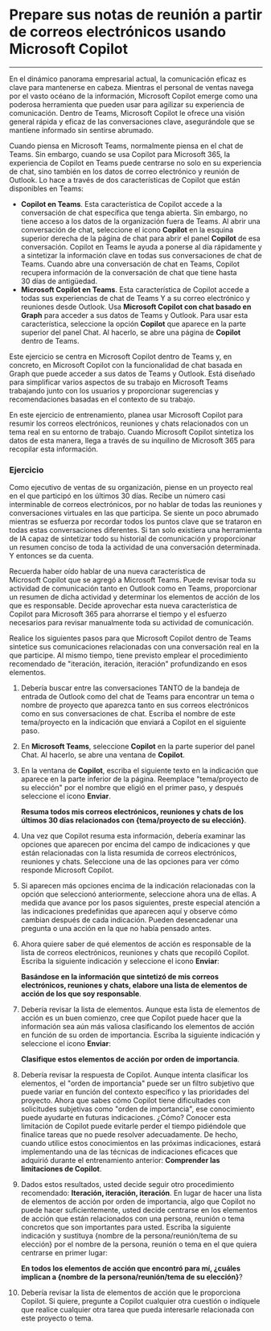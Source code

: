 
# Prepare sus notas de reunión a partir de correos electrónicos usando Microsoft Copilot
---
En el dinámico panorama empresarial actual, la comunicación eficaz es clave para mantenerse en cabeza. Mientras el personal de ventas navega por el vasto océano de la información, Microsoft Copilot emerge como una poderosa herramienta que pueden usar para agilizar su experiencia de comunicación. Dentro de Teams, Microsoft Copilot le ofrece una visión general rápida y eficaz de las conversaciones clave, asegurándole que se mantiene informado sin sentirse abrumado.

Cuando piensa en Microsoft Teams, normalmente piensa en el chat de Teams. Sin embargo, cuando se usa Copilot para Microsoft 365, la experiencia de Copilot en Teams puede centrarse no solo en su experiencia de chat, sino también en los datos de correo electrónico y reunión de Outlook. Lo hace a través de dos características de Copilot que están disponibles en Teams:

 -  **Copilot en Teams**. Esta característica de Copilot accede a la conversación de chat específica que tenga abierta. Sin embargo, no tiene acceso a los datos de la organización fuera de Teams. Al abrir una conversación de chat, seleccione el icono **Copilot** en la esquina superior derecha de la página de chat para abrir el panel **Copilot** de esa conversación. Copilot en Teams le ayuda a ponerse al día rápidamente y a sintetizar la información clave en todas sus conversaciones de chat de Teams. Cuando abre una conversación de chat en Teams, Copilot recupera información de la conversación de chat que tiene hasta 30 días de antigüedad.
 -  **Microsoft Copilot en Teams**. Esta característica de Copilot accede a todas sus experiencias de chat de Teams Y a su correo electrónico y reuniones desde Outlook. Usa **Microsoft Copilot con chat basado en Graph** para acceder a sus datos de Teams y Outlook. Para usar esta característica, seleccione la opción **Copilot** que aparece en la parte superior del panel Chat. Al hacerlo, se abre una página de **Copilot** dentro de Teams.

Este ejercicio se centra en Microsoft Copilot dentro de Teams y, en concreto, en Microsoft Copilot con la funcionalidad de chat basada en Graph que puede acceder a sus datos de Teams y Outlook. Está diseñado para simplificar varios aspectos de su trabajo en Microsoft Teams trabajando junto con los usuarios y proporcionar sugerencias y recomendaciones basadas en el contexto de su trabajo.

En este ejercicio de entrenamiento, planea usar Microsoft Copilot para resumir los correos electrónicos, reuniones y chats relacionados con un tema real en su entorno de trabajo. Cuando Microsoft Copilot sintetiza los datos de esta manera, llega a través de su inquilino de Microsoft 365 para recopilar esta información.

### Ejercicio

Como ejecutivo de ventas de su organización, piense en un proyecto real en el que participó en los últimos 30 días. Recibe un número casi interminable de correos electrónicos, por no hablar de todas las reuniones y conversaciones virtuales en las que participa. Se siente un poco abrumado mientras se esfuerza por recordar todos los puntos clave que se trataron en todas estas conversaciones diferentes. Si tan solo existiera una herramienta de IA capaz de sintetizar todo su historial de comunicación y proporcionar un resumen conciso de toda la actividad de una conversación determinada. Y entonces se da cuenta.

Recuerda haber oído hablar de una nueva característica de Microsoft Copilot que se agregó a Microsoft Teams. Puede revisar toda su actividad de comunicación tanto en Outlook como en Teams, proporcionar un resumen de dicha actividad y determinar los elementos de acción de los que es responsable. Decide aprovechar esta nueva característica de Copilot para Microsoft 365 para ahorrarse el tiempo y el esfuerzo necesarios para revisar manualmente toda su actividad de comunicación.

Realice los siguientes pasos para que Microsoft Copilot dentro de Teams sintetice sus comunicaciones relacionadas con una conversación real en la que participe. Al mismo tiempo, tiene previsto emplear el procedimiento recomendado de "iteración, iteración, iteración" profundizando en esos elementos.

1.  Debería buscar entre las conversaciones TANTO de la bandeja de entrada de Outlook como del chat de Teams para encontrar un tema o nombre de proyecto que aparezca tanto en sus correos electrónicos como en sus conversaciones de chat. Escriba el nombre de este tema/proyecto en la indicación que enviará a Copilot en el siguiente paso.
2.  En **Microsoft Teams**, seleccione **Copilot** en la parte superior del panel Chat. Al hacerlo, se abre una ventana de **Copilot**.
3.  En la ventana de **Copilot**, escriba el siguiente texto en la indicación que aparece en la parte inferior de la página. Reemplace "tema/proyecto de su elección" por el nombre que eligió en el primer paso, y después seleccione el icono **Enviar**.
    
    **Resuma todos mis correos electrónicos, reuniones y chats de los últimos 30 días relacionados con \{tema/proyecto de su elección\}**.
4.  Una vez que Copilot resuma esta información, debería examinar las opciones que aparecen por encima del campo de indicaciones y que están relacionadas con la lista resumida de correos electrónicos, reuniones y chats. Seleccione una de las opciones para ver cómo responde Microsoft Copilot.
5.  Si aparecen más opciones encima de la indicación relacionadas con la opción que seleccionó anteriormente, seleccione ahora una de ellas. A medida que avance por los pasos siguientes, preste especial atención a las indicaciones predefinidas que aparecen aquí y observe cómo cambian después de cada indicación. Pueden desencadenar una pregunta o una acción en la que no había pensado antes.
6.  Ahora quiere saber de qué elementos de acción es responsable de la lista de correos electrónicos, reuniones y chats que recopiló Copilot. Escriba la siguiente indicación y seleccione el icono **Enviar**:
    
    **Basándose en la información que sintetizó de mis correos electrónicos, reuniones y chats, elabore una lista de elementos de acción de los que soy responsable**.
7.  Debería revisar la lista de elementos. Aunque esta lista de elementos de acción es un buen comienzo, cree que Copilot puede hacer que la información sea aún más valiosa clasificando los elementos de acción en función de su orden de importancia. Escriba la siguiente indicación y seleccione el icono **Enviar**:
    
    **Clasifique estos elementos de acción por orden de importancia**.
8.  Debería revisar la respuesta de Copilot. Aunque intenta clasificar los elementos, el "orden de importancia" puede ser un filtro subjetivo que puede variar en función del contexto específico y las prioridades del proyecto. Ahora que sabes cómo Copilot tiene dificultades con solicitudes subjetivas como "orden de importancia", ese conocimiento puede ayudarte en futuras indicaciones. ¿Cómo? Conocer esta limitación de Copilot puede evitarle perder el tiempo pidiéndole que finalice tareas que no puede resolver adecuadamente. De hecho, cuando utilice estos conocimientos en las próximas indicaciones, estará implementando una de las técnicas de indicaciones eficaces que adquirió durante el entrenamiento anterior: **Comprender las limitaciones de Copilot**.
9.  Dados estos resultados, usted decide seguir otro procedimiento recomendado: **Iteración, iteración, iteración**. En lugar de hacer una lista de elementos de acción por orden de importancia, algo que Copilot no puede hacer suficientemente, usted decide centrarse en los elementos de acción que están relacionados con una persona, reunión o tema concretos que son importantes para usted. Escriba la siguiente indicación y sustituya \{nombre de la persona/reunión/tema de su elección\} por el nombre de la persona, reunión o tema en el que quiera centrarse en primer lugar:
    
    **En todos los elementos de acción que encontró para mí, ¿cuáles implican a \{nombre de la persona/reunión/tema de su elección\}**?
10. Debería revisar la lista de elementos de acción que le proporciona Copilot. Si quiere, pregunte a Copilot cualquier otra cuestión o indíquele que realice cualquier otra tarea que pueda interesarle relacionada con este proyecto o tema.
